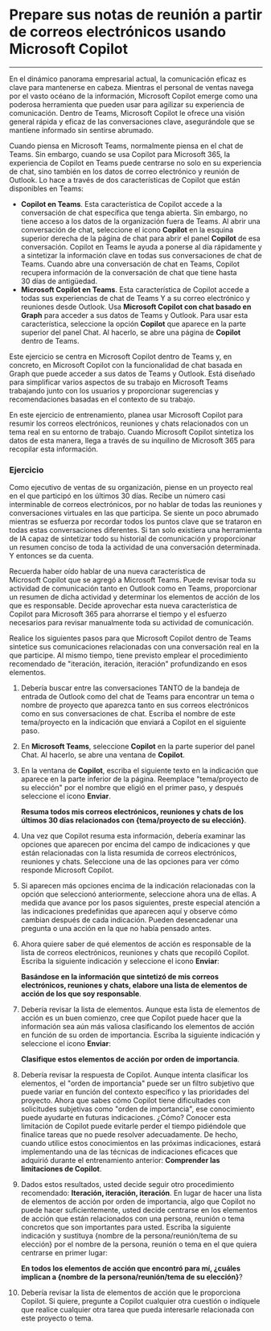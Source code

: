 
# Prepare sus notas de reunión a partir de correos electrónicos usando Microsoft Copilot
---
En el dinámico panorama empresarial actual, la comunicación eficaz es clave para mantenerse en cabeza. Mientras el personal de ventas navega por el vasto océano de la información, Microsoft Copilot emerge como una poderosa herramienta que pueden usar para agilizar su experiencia de comunicación. Dentro de Teams, Microsoft Copilot le ofrece una visión general rápida y eficaz de las conversaciones clave, asegurándole que se mantiene informado sin sentirse abrumado.

Cuando piensa en Microsoft Teams, normalmente piensa en el chat de Teams. Sin embargo, cuando se usa Copilot para Microsoft 365, la experiencia de Copilot en Teams puede centrarse no solo en su experiencia de chat, sino también en los datos de correo electrónico y reunión de Outlook. Lo hace a través de dos características de Copilot que están disponibles en Teams:

 -  **Copilot en Teams**. Esta característica de Copilot accede a la conversación de chat específica que tenga abierta. Sin embargo, no tiene acceso a los datos de la organización fuera de Teams. Al abrir una conversación de chat, seleccione el icono **Copilot** en la esquina superior derecha de la página de chat para abrir el panel **Copilot** de esa conversación. Copilot en Teams le ayuda a ponerse al día rápidamente y a sintetizar la información clave en todas sus conversaciones de chat de Teams. Cuando abre una conversación de chat en Teams, Copilot recupera información de la conversación de chat que tiene hasta 30 días de antigüedad.
 -  **Microsoft Copilot en Teams**. Esta característica de Copilot accede a todas sus experiencias de chat de Teams Y a su correo electrónico y reuniones desde Outlook. Usa **Microsoft Copilot con chat basado en Graph** para acceder a sus datos de Teams y Outlook. Para usar esta característica, seleccione la opción **Copilot** que aparece en la parte superior del panel Chat. Al hacerlo, se abre una página de **Copilot** dentro de Teams.

Este ejercicio se centra en Microsoft Copilot dentro de Teams y, en concreto, en Microsoft Copilot con la funcionalidad de chat basada en Graph que puede acceder a sus datos de Teams y Outlook. Está diseñado para simplificar varios aspectos de su trabajo en Microsoft Teams trabajando junto con los usuarios y proporcionar sugerencias y recomendaciones basadas en el contexto de su trabajo.

En este ejercicio de entrenamiento, planea usar Microsoft Copilot para resumir los correos electrónicos, reuniones y chats relacionados con un tema real en su entorno de trabajo. Cuando Microsoft Copilot sintetiza los datos de esta manera, llega a través de su inquilino de Microsoft 365 para recopilar esta información.

### Ejercicio

Como ejecutivo de ventas de su organización, piense en un proyecto real en el que participó en los últimos 30 días. Recibe un número casi interminable de correos electrónicos, por no hablar de todas las reuniones y conversaciones virtuales en las que participa. Se siente un poco abrumado mientras se esfuerza por recordar todos los puntos clave que se trataron en todas estas conversaciones diferentes. Si tan solo existiera una herramienta de IA capaz de sintetizar todo su historial de comunicación y proporcionar un resumen conciso de toda la actividad de una conversación determinada. Y entonces se da cuenta.

Recuerda haber oído hablar de una nueva característica de Microsoft Copilot que se agregó a Microsoft Teams. Puede revisar toda su actividad de comunicación tanto en Outlook como en Teams, proporcionar un resumen de dicha actividad y determinar los elementos de acción de los que es responsable. Decide aprovechar esta nueva característica de Copilot para Microsoft 365 para ahorrarse el tiempo y el esfuerzo necesarios para revisar manualmente toda su actividad de comunicación.

Realice los siguientes pasos para que Microsoft Copilot dentro de Teams sintetice sus comunicaciones relacionadas con una conversación real en la que participe. Al mismo tiempo, tiene previsto emplear el procedimiento recomendado de "iteración, iteración, iteración" profundizando en esos elementos.

1.  Debería buscar entre las conversaciones TANTO de la bandeja de entrada de Outlook como del chat de Teams para encontrar un tema o nombre de proyecto que aparezca tanto en sus correos electrónicos como en sus conversaciones de chat. Escriba el nombre de este tema/proyecto en la indicación que enviará a Copilot en el siguiente paso.
2.  En **Microsoft Teams**, seleccione **Copilot** en la parte superior del panel Chat. Al hacerlo, se abre una ventana de **Copilot**.
3.  En la ventana de **Copilot**, escriba el siguiente texto en la indicación que aparece en la parte inferior de la página. Reemplace "tema/proyecto de su elección" por el nombre que eligió en el primer paso, y después seleccione el icono **Enviar**.
    
    **Resuma todos mis correos electrónicos, reuniones y chats de los últimos 30 días relacionados con \{tema/proyecto de su elección\}**.
4.  Una vez que Copilot resuma esta información, debería examinar las opciones que aparecen por encima del campo de indicaciones y que están relacionadas con la lista resumida de correos electrónicos, reuniones y chats. Seleccione una de las opciones para ver cómo responde Microsoft Copilot.
5.  Si aparecen más opciones encima de la indicación relacionadas con la opción que seleccionó anteriormente, seleccione ahora una de ellas. A medida que avance por los pasos siguientes, preste especial atención a las indicaciones predefinidas que aparecen aquí y observe cómo cambian después de cada indicación. Pueden desencadenar una pregunta o una acción en la que no había pensado antes.
6.  Ahora quiere saber de qué elementos de acción es responsable de la lista de correos electrónicos, reuniones y chats que recopiló Copilot. Escriba la siguiente indicación y seleccione el icono **Enviar**:
    
    **Basándose en la información que sintetizó de mis correos electrónicos, reuniones y chats, elabore una lista de elementos de acción de los que soy responsable**.
7.  Debería revisar la lista de elementos. Aunque esta lista de elementos de acción es un buen comienzo, cree que Copilot puede hacer que la información sea aún más valiosa clasificando los elementos de acción en función de su orden de importancia. Escriba la siguiente indicación y seleccione el icono **Enviar**:
    
    **Clasifique estos elementos de acción por orden de importancia**.
8.  Debería revisar la respuesta de Copilot. Aunque intenta clasificar los elementos, el "orden de importancia" puede ser un filtro subjetivo que puede variar en función del contexto específico y las prioridades del proyecto. Ahora que sabes cómo Copilot tiene dificultades con solicitudes subjetivas como "orden de importancia", ese conocimiento puede ayudarte en futuras indicaciones. ¿Cómo? Conocer esta limitación de Copilot puede evitarle perder el tiempo pidiéndole que finalice tareas que no puede resolver adecuadamente. De hecho, cuando utilice estos conocimientos en las próximas indicaciones, estará implementando una de las técnicas de indicaciones eficaces que adquirió durante el entrenamiento anterior: **Comprender las limitaciones de Copilot**.
9.  Dados estos resultados, usted decide seguir otro procedimiento recomendado: **Iteración, iteración, iteración**. En lugar de hacer una lista de elementos de acción por orden de importancia, algo que Copilot no puede hacer suficientemente, usted decide centrarse en los elementos de acción que están relacionados con una persona, reunión o tema concretos que son importantes para usted. Escriba la siguiente indicación y sustituya \{nombre de la persona/reunión/tema de su elección\} por el nombre de la persona, reunión o tema en el que quiera centrarse en primer lugar:
    
    **En todos los elementos de acción que encontró para mí, ¿cuáles implican a \{nombre de la persona/reunión/tema de su elección\}**?
10. Debería revisar la lista de elementos de acción que le proporciona Copilot. Si quiere, pregunte a Copilot cualquier otra cuestión o indíquele que realice cualquier otra tarea que pueda interesarle relacionada con este proyecto o tema.
